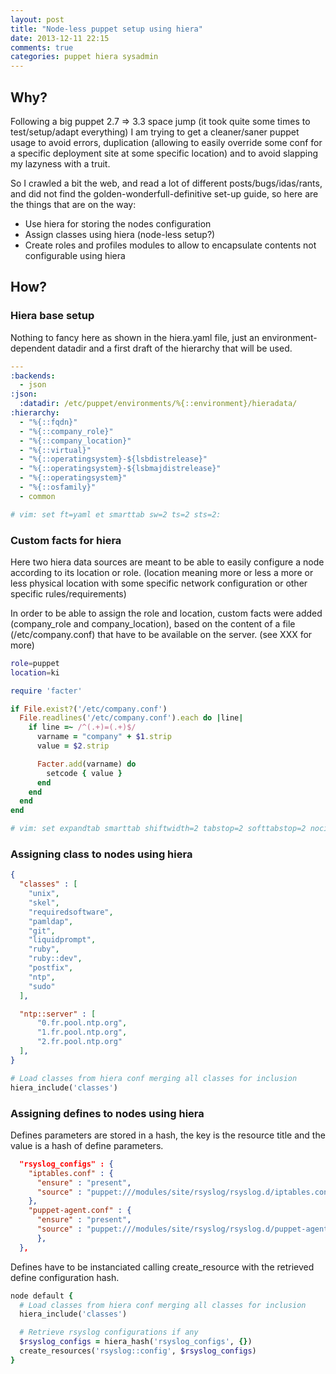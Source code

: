 ```yaml
---
layout: post
title: "Node-less puppet setup using hiera"
date: 2013-12-11 22:15
comments: true
categories: puppet hiera sysadmin
---
```

## Why?

Following a big puppet 2.7 => 3.3 space jump (it took quite some times
to test/setup/adapt everything) I am trying to get a cleaner/saner
puppet usage to avoid errors, duplication (allowing to easily override
some conf for a specific deployment site at some specific location) and
to avoid slapping my lazyness with a truit.

So I crawled a bit the web, and read a lot of different
posts/bugs/idas/rants, and did not find the golden-wonderfull-definitive
set-up guide, so here are the things that are on the way:
* Use hiera for storing the nodes configuration
* Assign classes using hiera (node-less setup?)
* Create roles and profiles modules to allow to encapsulate contents not
  configurable using hiera

## How?

### Hiera base setup

Nothing to fancy here as shown in the hiera.yaml file, just an
environment-dependent datadir and a first draft of the hierarchy that
will be used.

``` yaml hiera.yaml
---
:backends:
  - json
:json:
  :datadir: /etc/puppet/environments/%{::environment}/hieradata/
:hierarchy:
  - "%{::fqdn}"
  - "%{::company_role}"
  - "%{::company_location}"
  - "%{::virtual}"
  - "%{::operatingsystem}-${lsbdistrelease}"
  - "%{::operatingsystem}-${lsbmajdistrelease}"
  - "%{::operatingsystem}"
  - "%{::osfamily}"
  - common

# vim: set ft=yaml et smarttab sw=2 ts=2 sts=2:
```

### Custom facts for hiera

Here two hiera data sources are meant to be able to easily configure a
node according to its location or role. (location meaning more or
less a more or less physical location with some specific network
configuration or other specific rules/requirements)

In order to be able to assign the role and location, custom facts were
added (company_role and company_location), based on the content of a
file  (/etc/company.conf) that have to be available on the server. (see
XXX for more)

``` sh /etc/company.conf
role=puppet
location=ki
```

``` ruby dist/site/lib/facter/gnbila-facts.rb
require 'facter'

if File.exist?('/etc/company.conf')
  File.readlines('/etc/company.conf').each do |line|
    if line =~ /^(.+)=(.+)$/
      varname = "company" + $1.strip
      value = $2.strip

      Facter.add(varname) do
        setcode { value }
      end
    end
  end
end

# vim: set expandtab smarttab shiftwidth=2 tabstop=2 softtabstop=2 nocindent noautoindent:
```

### Assigning class to nodes using hiera

``` json hieradata/common.json
{
  "classes" : [
    "unix",
    "skel",
    "requiredsoftware",
    "pamldap",
    "git",
    "liquidprompt",
    "ruby",
    "ruby::dev",
    "postfix",
    "ntp",
    "sudo"
  ],

  "ntp::server" : [
      "0.fr.pool.ntp.org",
      "1.fr.pool.ntp.org",
      "2.fr.pool.ntp.org"
  ],
}
```

``` ruby manifests/site.pp
# Load classes from hiera conf merging all classes for inclusion
hiera_include('classes')
```

### Assigning defines to nodes using hiera

Defines parameters are stored in a hash, the key is the resource
title and the value is a hash of define parameters.
``` json hieradata/common.json
  "rsyslog_configs" : {
    "iptables.conf" : {
      "ensure" : "present",
      "source" : "puppet:///modules/site/rsyslog/rsyslog.d/iptables.conf"
    },
    "puppet-agent.conf" : {
      "ensure" : "present",
      "source" : "puppet:///modules/site/rsyslog/rsyslog.d/puppet-agent.conf"
      },
  },
```

Defines have to be instanciated calling create_resource with the
retrieved define configuration hash.
``` ruby manifests.y/site.pp
node default {
  # Load classes from hiera conf merging all classes for inclusion
  hiera_include('classes')

  # Retrieve rsyslog configurations if any
  $rsyslog_configs = hiera_hash('rsyslog_configs', {})
  create_resources('rsyslog::config', $rsyslog_configs)
}
```
